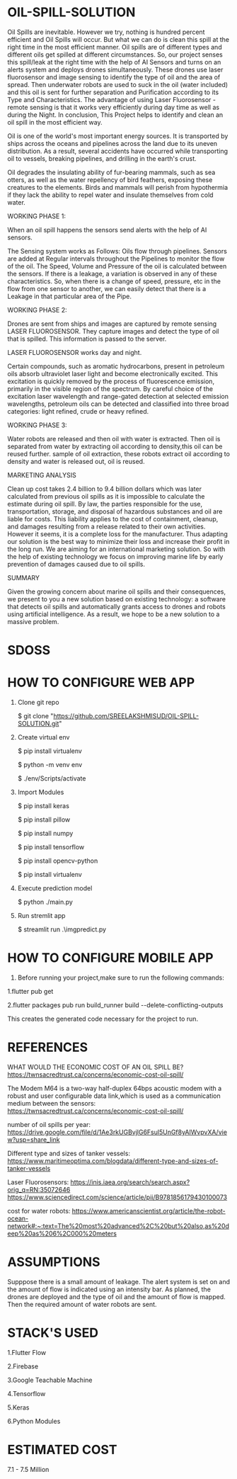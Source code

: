 #  OIL-SPILL-SOLUTION
Oil Spills are inevitable. However we try, nothing is hundred percent efficient and Oil Spills will occur. But what we can do is clean this spill at the right time in the most efficient manner. Oil spills are of different types and different oils get spilled at different circumstances. So, our project senses this spill/leak at the right time with the help of AI Sensors and turns on an alerts system and deploys drones simultaneously. These drones use laser fluorosensor and image sensing to identify the type of oil and the area of spread. Then underwater robots are used to suck in the oil (water included) and this oil is sent for further separation and Purification according to its Type and Characteristics. The advantage of using Laser Fluorosensor - remote sensing is that it works very efficiently during day time as well as during the Night. In conclusion, This Project helps to identify and clean an oil spill in the most efficient way.

Oil is one of the world's most important energy sources. It is transported by ships across the oceans and pipelines across the land due to its uneven distribution. As a result, several accidents have occurred while transporting oil to vessels, breaking pipelines, and drilling in the earth's crust.

Oil degrades the insulating ability of fur-bearing mammals, such as sea otters, as well as the water repellency of bird feathers, exposing these creatures to the elements. Birds and mammals will perish from hypothermia if they lack the ability to repel water and insulate themselves from cold water. 


WORKING PHASE 1:

   When an oil spill happens the sensors send alerts with the help of AI sensors.

The Sensing system works as Follows: 
Oils flow through pipelines. Sensors are added at Regular intervals throughout the Pipelines to monitor the flow of the oil. The Speed, Volume and Pressure of the oil is calculated between the sensors. If there is a leakage, a variation is observed in any of these characteristics. So, when there is a change of speed, pressure, etc in the flow from one sensor to another, we can easily detect that there is a Leakage in that particular area of the Pipe.


WORKING PHASE 2:

   Drones are sent from ships and images are captured by remote sensing LASER FLUOROSENSOR.
   They capture images and detect the type of oil that is spilled.
   This information is passed to the server.
   
   LASER FLUOROSENSOR works day and night.

Certain compounds, such as aromatic hydrocarbons, present in petroleum oils absorb ultraviolet laser light and become electronically excited. This excitation is quickly removed by the process of fluorescence emission, primarily in the visible region of the spectrum. By careful choice of the excitation laser wavelength and range-gated detection at selected emission wavelengths, petroleum oils can be detected and classified into three broad categories: light refined, crude or heavy refined.


WORKING PHASE 3:

  Water robots are released and then oil with water is extracted. Then oil is separated from water by extracting oil according to density,this oil can be reused further.
  sample of oil extraction, these robots extract oil according to density and water is released out, oil is reused.


MARKETING ANALYSIS


Clean up cost takes 2.4 billion to 9.4 billion dollars which was later calculated from previous oil spills as it is impossible to calculate the estimate during oil spill. By law, the parties responsible for the use, transportation, storage, and disposal of hazardous substances and oil are liable for costs. This liability applies to the cost of containment, cleanup, and damages resulting from a release related to their own activities.
However it seems, it is a complete loss for the manufacturer. Thus adapting our solution is the best way to minimize their loss and increase their profit in the long run.
We are aiming for an international marketing solution. So with the help of existing technology we focus on improving marine life by early prevention of damages caused due to oil spills. 


SUMMARY

Given the growing concern about marine oil spills and their consequences, we present to you a new solution based on existing technology: a software that detects oil spills and automatically grants access to drones and robots using artificial intelligence. As a result, we hope to be a new solution to a massive problem.



# SDOSS

# HOW TO CONFIGURE WEB APP

1. Clone git repo

   $ git clone "https://github.com/SREELAKSHMISUD/OIL-SPILL-SOLUTION.git"
	
2. Create virtual env

   $ pip install virtualenv
	
   $  python -m venv env

   $  ./env/Scripts/activate

3. Import Modules

   $ pip install keras
   
   $ pip install pillow
   
   $ pip install numpy

   $ pip install tensorflow
   
   $ pip install opencv-python   
   
   $ pip install virtualenv
	
4. Execute prediction model

   $ python ./main.py      
	
5. Run stremlit app

   $ streamlit run .\imgpredict.py   

# HOW TO CONFIGURE MOBILE APP

1. Before running your project,make sure to run the following commands:

1.flutter pub get

2.flutter packages pub run build_runner build --delete-conflicting-outputs

This creates the generated code necessary for the project to run.

# REFERENCES

WHAT WOULD THE ECONOMIC COST OF AN OIL SPILL BE?
https://twnsacredtrust.ca/concerns/economic-cost-oil-spill/

The Modem M64 is a two-way half-duplex 64bps acoustic modem with a robust and user configurable data link,which is used as a communication medium between the sensors:
https://twnsacredtrust.ca/concerns/economic-cost-oil-spill/

number of oil spills per year:
https://drive.google.com/file/d/1Ae3rkUGBvjlG6Fsul5UnGf8yAIWvpvXA/view?usp=share_link

Different type and sizes of tanker vessels:
https://www.maritimeoptima.com/blogdata/different-type-and-sizes-of-tanker-vessels

Laser Fluorosensors:
https://inis.iaea.org/search/search.aspx?orig_q=RN:35072646
https://www.sciencedirect.com/science/article/pii/B9781856179430100073

cost for water robots:
https://www.americanscientist.org/article/the-robot-ocean-network#:~:text=The%20most%20advanced%2C%20but%20also,as%20deep%20as%206%2C000%20meters


# ASSUMPTIONS

Supppose there is a small amount of leakage. The alert system is set on and the amount of flow is indicated using an intensity bar. As planned, the drones are deployed and the type of oil and the amount of flow is mapped. Then the required amount of water robots are sent.

# STACK'S USED
1.Flutter Flow


2.Firebase


3.Google Teachable Machine


4.Tensorflow


5.Keras


6.Python Modules


# ESTIMATED COST

7.1 - 7.5 Million
